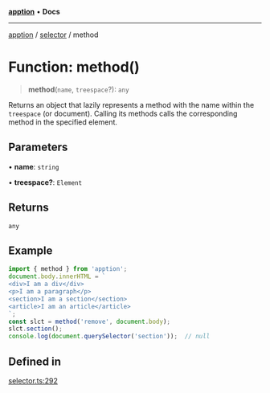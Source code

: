 [**apption**](../../README.md) • **Docs**

***

[apption](../../modules.md) / [selector](../README.md) / method

# Function: method()

> **method**(`name`, `treespace`?): `any`

Returns an object that lazily represents a method with the name within the `treespace` (or document).
Calling its methods calls the corresponding method in the specified element.

## Parameters

• **name**: `string`

• **treespace?**: `Element`

## Returns

`any`

## Example

```ts
import { method } from 'apption';
document.body.innerHTML = `
<div>I am a div</div>
<p>I am a paragraph</p>
<section>I am a section</section>
<article>I am an article</article>
`;
const slct = method('remove', document.body);
slct.section();
console.log(document.querySelector('section'));  // null
```

## Defined in

[selector.ts:292](https://github.com/mksunny1/apption/blob/dbb9a0b63a254dcf90cb4a7766307cb86cadec9a/src/selector.ts#L292)
